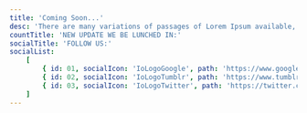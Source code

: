 ```yaml
---
title: 'Coming Soon...'
desc: 'There are many variations of passages of Lorem Ipsum available, but the majority have suffered alteration in some form, by injected humour, or randomised words which don’t slightly believable.'
countTitle: 'NEW UPDATE WE BE LUNCHED IN:'
socialTitle: 'FOLLOW US:'
socialList:
    [
        { id: 01, socialIcon: 'IoLogoGoogle', path: 'https://www.google.com/' },
        { id: 02, socialIcon: 'IoLogoTumblr', path: 'https://www.tumblr.com/' },
        { id: 03, socialIcon: 'IoLogoTwitter', path: 'https://twitter.com/' },
    ]
---
```

